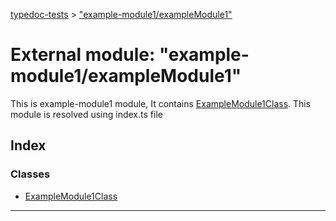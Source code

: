[typedoc-tests](../README.md) > ["example-module1/exampleModule1"](../modules/_example_module1_examplemodule1_.md)

# External module: "example-module1/exampleModule1"

This is example-module1 module, It contains [ExampleModule1Class](../classes/_example_module1_examplemodule1_.examplemodule1class.md). This module is resolved using index.ts file

## Index

### Classes

* [ExampleModule1Class](../classes/_example_module1_examplemodule1_.examplemodule1class.md)

---

